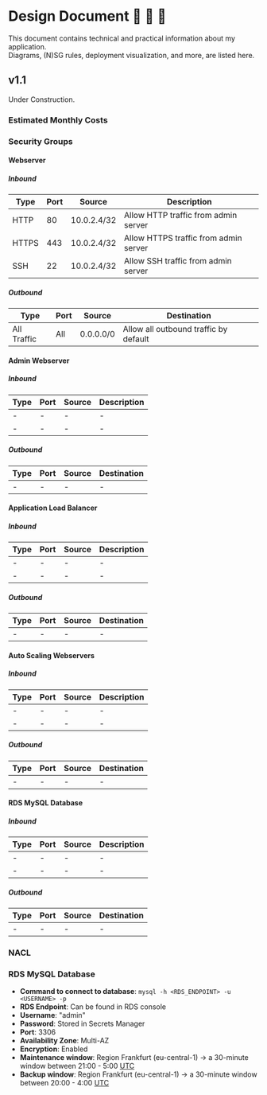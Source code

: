 # Design Document 📘 👷 🔨
This document contains technical and practical information about my application.  
Diagrams, (N)SG rules, deployment visualization, and more, are listed here.

## v1.1
Under Construction.

### Estimated Monthly Costs

### Security Groups
#### Webserver
##### Inbound
| Type | Port | Source | Description |
| - | - | - | - |
| HTTP | 80 | 10.0.2.4/32 | Allow HTTP traffic from admin server |
| HTTPS | 443 | 10.0.2.4/32 | Allow HTTPS traffic from admin server |
| SSH | 22 | 10.0.2.4/32 | Allow SSH traffic from admin server |
##### Outbound 
| Type | Port | Source | Destination |
| - | - | - | - |
| All Traffic | All | 0.0.0.0/0 | Allow all outbound traffic by default |

#### Admin Webserver
##### Inbound
| Type | Port | Source | Description |
| - | - | - | - |
| - | - | - | - |
| - | - | - | - |

##### Outbound 
| Type | Port | Source | Destination |
| - | - | - | - |
| - | - | - | - |

#### Application Load Balancer
##### Inbound
| Type | Port | Source | Description |
| - | - | - | - |
| - | - | - | - |
| - | - | - | - |

##### Outbound 
| Type | Port | Source | Destination |
| - | - | - | - |
| - | - | - | - |

#### Auto Scaling Webservers
##### Inbound
| Type | Port | Source | Description |
| - | - | - | - |
| - | - | - | - |
| - | - | - | - |

##### Outbound 
| Type | Port | Source | Destination |
| - | - | - | - |
| - | - | - | - |

#### RDS MySQL Database
##### Inbound
| Type | Port | Source | Description |
| - | - | - | - |
| - | - | - | - |
| - | - | - | - |

##### Outbound 
| Type | Port | Source | Destination |
| - | - | - | - |
| - | - | - | - |


### NACL

### RDS MySQL Database
- **Command to connect to database**: `mysql -h <RDS_ENDPOINT> -u <USERNAME> -p`
- **RDS Endpoint**: Can be found in RDS console
- **Username**: "admin"
- **Password**: Stored in Secrets Manager
- **Port**: 3306
- **Availability Zone**: Multi-AZ
- **Encryption**: Enabled
- **Maintenance window**: Region Frankfurt (eu-central-1) -> a 30-minute window between 21:00 - 5:00 <ins>UTC</ins>
- **Backup window**: Region Frankfurt (eu-central-1) -> a 30-minute window between 20:00 - 4:00 <ins>UTC</ins>